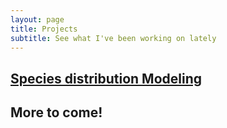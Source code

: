 ```yaml
---
layout: page
title: Projects
subtitle: See what I've been working on lately
---
```


## [Species distribution Modeling](https://tcrombie.github.io/SDM/)

## More to come!